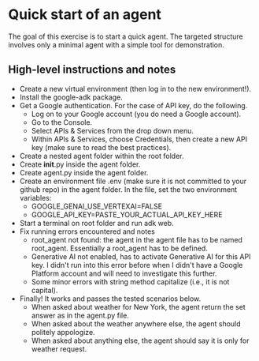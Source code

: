 # Quick start of an agent

The goal of this exercise is to start a quick agent. The targeted structure involves only a minimal agent with a simple tool for demonstration.

## High-level instructions and notes
- Create a new virtual environment (then log in to the new environment!).
- Install the google-adk package.
- Get a Google authentication. For the case of API key, do the following.
    - Log on to your Google account (you do need a Google account).
    - Go to the Console.
    - Select APIs & Services from the drop down menu.
    - Within APIs & Services, choose Credentials, then create a new API key (make sure to read the best practices).
- Create a nested agent folder within the root folder. 
- Create __init__.py inside the agent folder.
- Create agent.py inside the agent folder.
- Create an environment file .env (make sure it is not committed to your github repo) in the agent folder. In the file, set the two environment variables:
    - GOOGLE_GENAI_USE_VERTEXAI=FALSE
    - GOOGLE_API_KEY=PASTE_YOUR_ACTUAL_API_KEY_HERE
- Start a terminal on root folder and run adk web.
- Fix running errors encountered and notes
    - root_agent not found: the agent in the agent file has to be named root_agent. Essentially a root_agent has to be defined.
    - Generative AI not enabled, has to activate Generative AI for this API key. I didn't run into this error before when I didn't have a Google Platform account and will need to investigate this further.
    - Some minor errors with string method capitalize (i.e., it is not capital).
- Finally! It works and passes the tested scenarios below.
    - When asked about weather for New York, the agent return the set answer as in the agent.py file. 
    - When asked about the weather anywhere else, the agent should politely appologize. 
    - When asked about anything else, the agent should say it is only for weather request.